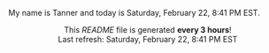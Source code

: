 My name is Tanner and today is Saturday, February 22, 8:41 PM EST.

<p align="center">This <i>README</i> file is generated <b>every 3 hours</b>!</br>Last refresh: Saturday, February 22, 8:41 PM EST<br /></p>
